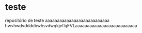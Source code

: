 # teste
repositório de teste
aaaaaaaaaaaaaaaaaaaaaaaaaaa
hwvhwdvddddbwhsvdwqkjvflqFVLaaaaaaaaaaaaaaaaaaaaaaaaaa
